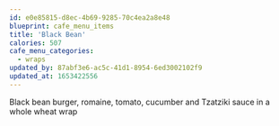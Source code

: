 ```yaml
---
id: e0e85815-d8ec-4b69-9285-70c4ea2a8e48
blueprint: cafe_menu_items
title: 'Black Bean'
calories: 507
cafe_menu_categories:
  - wraps
updated_by: 87abf3e6-ac5c-41d1-8954-6ed3002102f9
updated_at: 1653422556
---
```

Black bean burger, romaine, tomato, cucumber and Tzatziki sauce in a whole wheat wrap